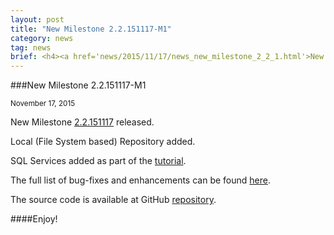 ```yaml
---
layout: post
title: "New Milestone 2.2.151117-M1"
category: news
tag: news
brief: <h4><a href='news/2015/11/17/news_new_milestone_2_2_1.html'>New Milestone 2.2.151117-M1</a></h4> <sub class="post-info">November 17, 2015</sub></br> Local (File System based) Repository added ...<br>
---
```


###New Milestone 2.2.151117-M1

<sub class="post-info">November 17, 2015</sub>
	
New Milestone [2.2.151117](https://wiki.eclipse.org/Dirigible/Downloads/2.2.151117-M1) released.

Local (File System based) Repository added.

SQL Services added as part of the [tutorial](http://www.dirigible.io/blogs/2015/10/21/blogs_dirigible_impl_sql_plugin.html).

The full list of bug-fixes and enhancements can be found [here](https://bugs.eclipse.org/bugs/buglist.cgi?bug_status=UNCONFIRMED&bug_status=NEW&bug_status=ASSIGNED&bug_status=REOPENED&bug_status=RESOLVED&bug_status=VERIFIED&bug_status=CLOSED&classification=ECD&columnlist=product%2Ccomponent%2Cassigned_to%2Cbug_status%2Cresolution%2Cshort_desc%2Cchangeddate%2Cversion%2Ctarget_milestone&known_name=Dirigible%202.2.M2&list_id=13453830&product=Dirigible&query_based_on=Dirigible%202.2.M2&query_format=advanced&target_milestone=2.2.M1&version=2.2).

The source code is available at GitHub [repository](https://github.com/eclipse/dirigible/tree/2.2.151117-M1).

####Enjoy!
